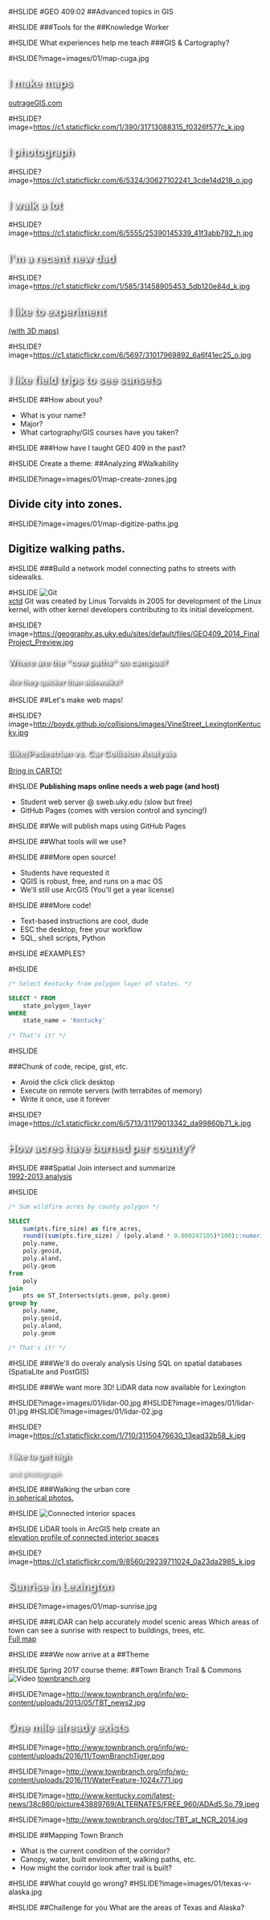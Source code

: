 #HSLIDE
#GEO 409:02
##Advanced topics in GIS

#HSLIDE
###Tools for the
##Knowledge Worker


#HSLIDE
What experiences help me teach
###GIS & Cartography?


#HSLIDE?image=images/01/map-cuga.jpg
<h2 style="color:#eee;text-shadow: 2px 2px 4px #000;">I make maps</h2>
<a href="https://outrageGIS.com" target="_blank">outrageGIS.com</a>

#HSLIDE?image=https://c1.staticflickr.com/1/390/31713088315_f0326f577c_k.jpg
<h2 style="color:#eee;text-shadow: 2px 2px 4px #000;">I photograph</h2>

#HSLIDE?image=https://c1.staticflickr.com/6/5324/30627102241_3cde14d218_o.jpg
<h2 style="color:#eee;text-shadow: 2px 2px 4px #000;">I walk a lot</h2>

#HSLIDE?image=https://c1.staticflickr.com/6/5555/25390145339_41f3abb792_h.jpg
<h2 style="color:#eee;text-shadow: 2px 2px 4px #000;">I'm a recent new dad</h2>

#HSLIDE?image=https://c1.staticflickr.com/1/585/31458905453_5db120e84d_k.jpg
<h2 style="color:#eee;text-shadow: 2px 2px 4px #000;">I like to experiment</h2>
<a href="https://kuula.co/post/7ft7S" target="_blank">(with 3D maps)</a>

#HSLIDE?image=https://c1.staticflickr.com/6/5697/31017969892_6a6f41ec25_o.jpg
<h2 style="color:#eee;text-shadow: 2px 2px 4px #000;">I like field trips to see sunsets</h2>

#HSLIDE
##How about you?
* What is your name?
* Major?
* What cartography/GIS courses have you taken?

#HSLIDE
###How have I taught GEO 409 in the past?

#HSLIDE
Create a theme:
##Analyzing
#Walkability

#HSLIDE?image=images/01/map-create-zones.jpg
<h2 style="color:#111;text-shadow: 2px 2px 4px #fff;">Divide city into zones.</h2>

#HSLIDE?image=images/01/map-digitize-paths.jpg
<h2 style="color:#111;text-shadow: 2px 2px 4px #fff;">Digitize walking paths.</h2>

#HSLIDE
###Build a network model
connecting paths to streets with sidewalks. 

#HSLIDE
![Git](images/02/git.png)   
[xctd](http://xkcd.com/)
Git was created by Linus Torvalds in 2005 for development of the Linux kernel, with other kernel developers contributing to its initial development.

#HSLIDE?image=https://geography.as.uky.edu/sites/default/files/GEO409_2014_FinalProject_Preview.jpg
<h3 style="color:#eee;text-shadow: 2px 2px 4px #000;">Where are the "cow paths" on campus?</h3>
<h4 style="color:#eee;text-shadow: 2px 2px 4px #000;">Are they quicker than sidewalks?</h4>

#HSLIDE
##Let's make web maps!

#HSLIDE?image=http://boydx.github.io/collisions/images/VineStreet_LexingtonKentucky.jpg
<h3 style="color:#eee;text-shadow: 2px 2px 4px #000;">Bike/Pedestrian vs. Car Collision Analysis</h3>
<a href="http://boydx.github.io/collisions/" target="_blank">Bring in CARTO!</a>

#HSLIDE
**Publishing maps online needs a web page (and host)**
* Student web server @ sweb.uky.edu (slow but free)
* GitHub Pages (comes with version control and syncing!)

#HSLIDE
##We will publish maps using GitHub Pages

#HSLIDE
##What tools will we use?

#HSLIDE
###More open source!
* Students have requested it
* QGIS is robust, free, and runs on a mac OS
* We'll still use ArcGIS (You'll get a year license)

#HSLIDE
###More code!
* Text-based instructions are cool, dude
* ESC the desktop, free your workflow
* SQL, shell scripts, Python


#HSLIDE
#EXAMPLES?


#HSLIDE
```sql
/* Select Kentucky from polygon layer of states. */

SELECT * FROM
    state_polygon_layer
WHERE
    state_name = 'Kentucky'
    
/* That's it! */

```
#HSLIDE

###Chunk of code, recipe, gist, etc.
* Avoid the click click desktop
* Execute on remote servers (with terrabites of memory)
* Write it once, use it forever


#HSLIDE?image=https://c1.staticflickr.com/6/5713/31179013342_da99860b71_k.jpg
<h2 style="color:#eee;text-shadow: 2px 2px 4px #000;">How acres have burned per county?</h2>

#HSLIDE
###Spatial Join
intersect and summarize    
<a href="http://boydx.github.io/wildfires/" target="_blank">1992-2013 analysis</a>

#HSLIDE

```sql
/* Sum wildfire acres by county polygon */

SELECT 
    sum(pts.fire_size) as fire_acres,
    round((sum(pts.fire_size) / (poly.aland * 0.000247105)*100)::numeric,2) as percent_burned, 
    poly.name, 
    poly.geoid, 
    poly.aland, 
    poly.geom 
from 
    poly 
join 
    pts on ST_Intersects(pts.geom, poly.geom) 
group by 
    poly.name,
    poly.geoid,
    poly.aland,
    poly.geom

/* That's it! */
```

#HSLIDE
###We'll do overaly analysis
Using SQL on spatial databases (SpatiaLite and PostGIS)


#HSLIDE
###We want more 3D!
LiDAR data now available for Lexington

#HSLIDE?image=images/01/lidar-00.jpg
#HSLIDE?image=images/01/lidar-01.jpg
#HSLIDE?image=images/01/lidar-02.jpg

#HSLIDE?image=https://c1.staticflickr.com/1/710/31150476630_13ead32b58_k.jpg  
<h3 style="color:#eee;text-shadow: 2px 2px 4px #000;">I like to get high</h3>
<p style="color:#eee;text-shadow: 2px 2px 4px #000;">and photograph</p>

#HSLIDE
###Walking the urban core   
<a href="https://www.flickr.com/photos/28640579@N02/31150476630/in/dateposted-public/" target="_blank">in spherical photos.</a>


#HSLIDE
![Connected interior spaces](https://c1.staticflickr.com/9/8062/29138854162_1cd274d646_o.jpg)

#HSLIDE
LiDAR tools in ArcGIS help create an   
<a href="https://www.outragegis.com/trails/2016/08/27/elevation-profile-of-connected-interior-spaces" target="_blank">elevation profile of connected interior spaces</a>



#HSLIDE?image=https://c1.staticflickr.com/9/8560/29239711024_0a23da2985_k.jpg
<h2 style="color:#eee;text-shadow: 2px 2px 4px #000;">Sunrise in Lexington</h2>

#HSLIDE?image=images/01/map-sunrise.jpg

#HSLIDE
###LiDAR can help accurately model scenic areas
Which areas of town can see a sunrise with respect to buildings, trees, etc.    
<a href="https://www.flickr.com/photos/28640579@N02/29239711024/in/album-72157668647475382/" title="Can you see the fall sunrise in Lexington, Kentucky?">Full map</a>

#HSLIDE
###We now arrive at a
##Theme


#HSLIDE
Spring 2017 course theme:
##Town Branch Trail & Commons
![Video](https://www.youtube.com/embed/OR4JaAmA9rk)
<a href="http://www.townbranch.org/" target="_blank">townbranch.org</a>

#HSLIDE?image=http://www.townbranch.org/info/wp-content/uploads/2013/05/TBT_news2.jpg
<h2 style="color:#eee;text-shadow: 2px 2px 4px #000;">One mile already exists</h2>

#HSLIDE?image=http://www.townbranch.org/info/wp-content/uploads/2016/11/TownBranchTiger.png

#HSLIDE?image=http://www.townbranch.org/info/wp-content/uploads/2016/11/WaterFeature-1024x771.jpg

#HSLIDE?image=http://www.kentucky.com/latest-news/38c860/picture43889769/ALTERNATES/FREE_960/ADAd5.So.79.jpeg

#HSLIDE?image=http://www.townbranch.org/doc/TBT_at_NCR_2014.jpg

#HSLIDE
##Mapping Town Branch
* What is the current condition of the corridor?
* Canopy, water, built environment, walking paths, etc.
* How might the corridor look after trail is built?


#HSLIDE
##What couyld go wrong?
#HSLIDE?image=images/01/texas-v-alaska.jpg


#HSLIDE
##Challenge for you
What are the areas of Texas and Alaska?